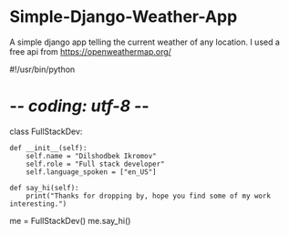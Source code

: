 # Simple-Django-Weather-App
A simple django app telling the current weather of any location. I used a free api from https://openweathermap.org/


#!/usr/bin/python
# -*- coding: utf-8 -*-


class FullStackDev:

    def __init__(self):
        self.name = "Dilshodbek Ikromov"
        self.role = "Full stack developer"
        self.language_spoken = ["en_US"]

    def say_hi(self):
        print("Thanks for dropping by, hope you find some of my work interesting.")


me = FullStackDev()
me.say_hi()
